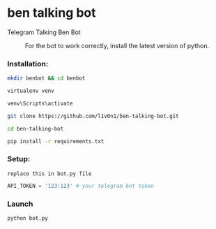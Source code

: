# ben talking bot
 Telegram Talking Ben Bot
 <p align="center">For the bot to work correctly, install the latest version of python.
  

### Installation:
```sh
mkdir benbot && cd benbot
```
```sh
virtualenv venv
```
```sh
venv\Scripts\activate
```
```sh
git clone https://github.com/l1v0n1/ben-talking-bot.git
```
```sh
cd ben-talking-bot
```
```sh
pip install -r requirements.txt
```
### Setup:
```
replace this in bot.py file
```
```python
API_TOKEN = '123:123' # your telegram bot token
```

### Launch
```sh
python bot.py
```